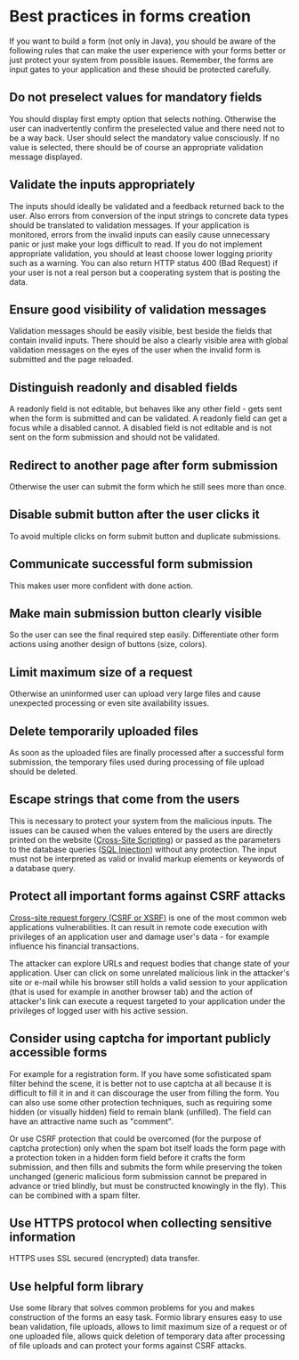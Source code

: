 # Best practices in forms creation

If you want to build a form (not only in Java), you should be aware of the following rules that can make the user experience with your forms better or just protect your system from possible issues. Remember, the forms are input gates to your application and these should be protected carefully.

## Do not preselect values for mandatory fields

You should display first empty option that selects nothing. Otherwise the user can inadvertently confirm the preselected value and there need not to be a way back. User should select the mandatory value consciously. If no value is selected, there should be of course an appropriate validation message displayed.

## Validate the inputs appropriately

The inputs should ideally be validated and a feedback returned back to the user. Also errors from conversion of the input strings to concrete data types should be translated to validation messages. If your application is monitored, errors from the invalid inputs can easily cause unnecessary panic or just make your logs difficult to read. If you do not implement appropriate validation, you should at least choose lower logging priority such as a warning. You can also return HTTP status 400 (Bad Request) if your user is not a real person but a cooperating system that is posting the data.

## Ensure good visibility of validation messages

Validation messages should be easily visible, best beside the fields that contain invalid inputs. There should be also a clearly visible area with global validation messages on the eyes of the user when the invalid form is submitted and the page reloaded.

## Distinguish readonly and disabled fields

A readonly field is not editable, but behaves like any other field - gets sent when the form is submitted and can be validated. A readonly field can get a focus while a disabled cannot. A disabled field is not editable and is not sent on the form submission and should not be validated.

## Redirect to another page after form submission

Otherwise the user can submit the form which he still sees more than once.

## Disable submit button after the user clicks it

To avoid multiple clicks on form submit button and duplicate submissions.

## Communicate successful form submission

This makes user more confident with done action.

## Make main submission button clearly visible

So the user can see the final required step easily. Differentiate other form actions using another design of buttons (size, colors).

## Limit maximum size of a request

Otherwise an uninformed user can upload very large files and cause unexpected processing or even site availability issues.

## Delete temporarily uploaded files

As soon as the uploaded files are finally processed after a successful form submission, the temporary files used during processing of file upload should be deleted.

## Escape strings that come from the users

This is necessary to protect your system from the malicious inputs. The issues can be caused when the values entered by the users are directly printed on the website ([Cross-Site Scripting](http://en.wikipedia.org/wiki/Cross-Site_Scripting)) or passed as the parameters to the database queries ([SQL Injection](http://en.wikipedia.org/wiki/SQL_Injection)) without any protection. The input must not be interpreted as valid or invalid markup elements or keywords of a database query.

## Protect all important forms against CSRF attacks

[Cross-site request forgery (CSRF or XSRF)](http://cs.wikipedia.org/wiki/Cross-site_request_forgery) is one of the most common web applications vulnerabilities. It can result in remote code execution with privileges of an application user and damage user's data - for example influence his financial transactions.

The attacker can explore URLs and request bodies that change state of your application. User can click on some unrelated malicious link in the attacker's site or e-mail while his browser still holds a valid session to your application (that is used for example in another browser tab) and the action of attacker's link can execute a request targeted to your application under the privileges of logged user with his active session.

## Consider using captcha for important publicly accessible forms

For example for a registration form. If you have some sofisticated spam filter behind the scene, it is better not to use captcha at all because it is difficult to fill it in and it can discourage the user from filling the form. You can also use some other protection techniques, such as requiring some hidden (or visually hidden) field to remain blank (unfilled). The field can have an attractive name such as "comment".

Or use CSRF protection that could be overcomed (for the purpose of captcha protection) only when the spam bot itself loads the form page with a protection token in a hidden form field before it crafts the form submission, and then fills and submits the form while preserving the token unchanged (generic malicious form submission cannot be prepared in advance or tried blindly, but must be constructed knowingly in the fly). This can be combined with a spam filter.

## Use HTTPS protocol when collecting sensitive information

HTTPS uses SSL secured (encrypted) data transfer.

## Use helpful form library

Use some library that solves common problems for you and makes construction of the forms an easy task. Formio library ensures easy to use bean validation, file uploads, allows to limit maximum size of a request or of one uploaded file, allows quick deletion of temporary data after processing of file uploads and can protect your forms against CSRF attacks.
